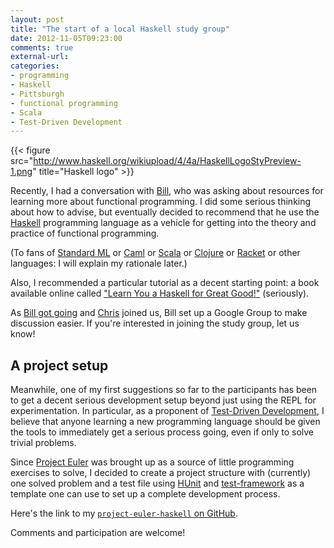 ```yaml
---
layout: post
title: "The start of a local Haskell study group"
date: 2012-11-05T09:23:00
comments: true
external-url: 
categories: 
- programming
- Haskell
- Pittsburgh
- functional programming
- Scala
- Test-Driven Development
---
```

{{< figure src="http://www.haskell.org/wikiupload/4/4a/HaskellLogoStyPreview-1.png" title="Haskell logo" >}}

Recently, I had a conversation with [Bill](http://billlaboon.com/), who was asking about resources for learning more about functional programming. I did some serious thinking about how to advise, but eventually decided to recommend that he use the [Haskell](http://haskell.org/) programming language as a vehicle for getting into the theory and practice of functional programming.

(To fans of [Standard ML](http://en.wikipedia.org/wiki/Standard_ML) or [Caml](http://caml.inria.fr/) or [Scala](http://www.scala-lang.org/) or [Clojure](http://clojure.org/) or [Racket](http://racket-lang.org/) or other languages: I will explain my rationale later.)

Also, I recommended a particular tutorial as a decent starting point: a book available online called ["Learn You a Haskell for Great Good!"](http://learnyouahaskell.com/) (seriously).

As [Bill got going](http://billlaboon.com/learning-myself-a-haskell-for-great-good/) and [Chris](http://www.chrisumbel.com/) joined us, Bill set up a Google Group to make discussion easier. If you're interested in joining the study group, let us know!

## A project setup

Meanwhile, one of my first suggestions so far to the participants has been to get a decent serious development setup beyond just using the REPL for experimentation. In particular, as a proponent of [Test-Driven Development](http://en.wikipedia.org/wiki/Test-driven_development), I believe that anyone learning a new programming language should be given the tools to immediately get a serious process going, even if only to solve trivial problems.

Since [Project Euler](http://projecteuler.net/) was brought up as a source of little programming exercises to solve, I decided to create a project structure with (currently) one solved problem and a test file using [HUnit](http://hunit.sourceforge.net/) and [test-framework](http://batterseapower.github.com/test-framework/) as a template one can use to set up a complete development process.

Here's the link to my [`project-euler-haskell` on GitHub](http://github.com/FranklinChen/project-euler-haskell).

Comments and participation are welcome!

